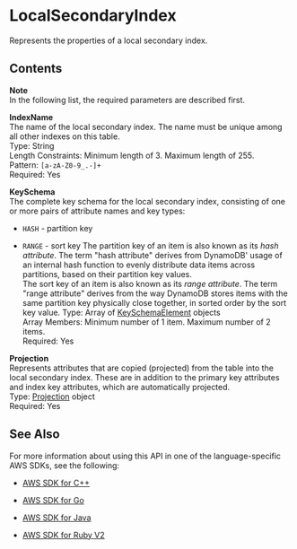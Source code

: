 # LocalSecondaryIndex<a name="API_LocalSecondaryIndex"></a>

Represents the properties of a local secondary index\.

## Contents<a name="API_LocalSecondaryIndex_Contents"></a>

**Note**  
In the following list, the required parameters are described first\.

 **IndexName**   
The name of the local secondary index\. The name must be unique among all other indexes on this table\.  
Type: String  
Length Constraints: Minimum length of 3\. Maximum length of 255\.  
Pattern: `[a-zA-Z0-9_.-]+`   
Required: Yes

 **KeySchema**   
The complete key schema for the local secondary index, consisting of one or more pairs of attribute names and key types:  

+  `HASH` \- partition key

+  `RANGE` \- sort key
The partition key of an item is also known as its *hash attribute*\. The term "hash attribute" derives from DynamoDB' usage of an internal hash function to evenly distribute data items across partitions, based on their partition key values\.  
The sort key of an item is also known as its *range attribute*\. The term "range attribute" derives from the way DynamoDB stores items with the same partition key physically close together, in sorted order by the sort key value\.
Type: Array of [KeySchemaElement](API_KeySchemaElement.md) objects  
Array Members: Minimum number of 1 item\. Maximum number of 2 items\.  
Required: Yes

 **Projection**   
Represents attributes that are copied \(projected\) from the table into the local secondary index\. These are in addition to the primary key attributes and index key attributes, which are automatically projected\.   
Type: [Projection](API_Projection.md) object  
Required: Yes

## See Also<a name="API_LocalSecondaryIndex_SeeAlso"></a>

For more information about using this API in one of the language\-specific AWS SDKs, see the following:

+  [AWS SDK for C\+\+](http://docs.aws.amazon.com/goto/SdkForCpp/dynamodb-2012-08-10/LocalSecondaryIndex) 

+  [AWS SDK for Go](http://docs.aws.amazon.com/goto/SdkForGoV1/dynamodb-2012-08-10/LocalSecondaryIndex) 

+  [AWS SDK for Java](http://docs.aws.amazon.com/goto/SdkForJava/dynamodb-2012-08-10/LocalSecondaryIndex) 

+  [AWS SDK for Ruby V2](http://docs.aws.amazon.com/goto/SdkForRubyV2/dynamodb-2012-08-10/LocalSecondaryIndex) 